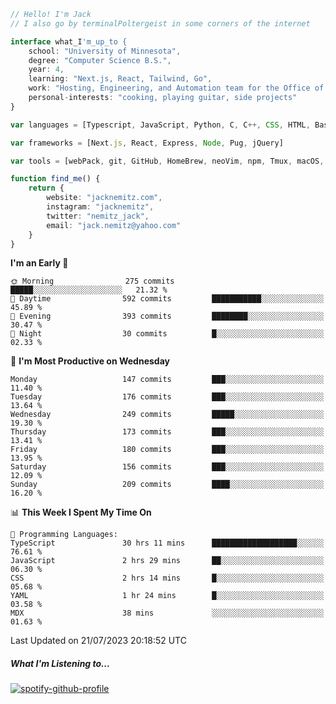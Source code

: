 ```typescript
// Hello! I'm Jack
// I also go by terminalPoltergeist in some corners of the internet

interface what_I'm_up_to {
    school: "University of Minnesota",
    degree: "Computer Science B.S.",
    year: 4,
    learning: "Next.js, React, Tailwind, Go",
    work: "Hosting, Engineering, and Automation team for the Office of Information Technology at UMN",
    personal-interests: "cooking, playing guitar, side projects"
}

var languages = [Typescript, JavaScript, Python, C, C++, CSS, HTML, Bash, VimScript]

var frameworks = [Next.js, React, Express, Node, Pug, jQuery]

var tools = [webPack, git, GitHub, HomeBrew, neoVim, npm, Tmux, macOS, Ubuntu, Docker, Nginx, Cloudflare, DigitalOcean]

function find_me() {
    return {
        website: "jacknemitz.com",
        instagram: "jacknemitz",
        twitter: "nemitz_jack",
        email: "jack.nemitz@yahoo.com"
    }
}
```

<!--START_SECTION:waka-->
**I'm an Early 🐤** 

```text
🌞 Morning                275 commits         █████░░░░░░░░░░░░░░░░░░░░   21.32 % 
🌆 Daytime                592 commits         ███████████░░░░░░░░░░░░░░   45.89 % 
🌃 Evening                393 commits         ████████░░░░░░░░░░░░░░░░░   30.47 % 
🌙 Night                  30 commits          █░░░░░░░░░░░░░░░░░░░░░░░░   02.33 % 
```
📅 **I'm Most Productive on Wednesday** 

```text
Monday                   147 commits         ███░░░░░░░░░░░░░░░░░░░░░░   11.40 % 
Tuesday                  176 commits         ███░░░░░░░░░░░░░░░░░░░░░░   13.64 % 
Wednesday                249 commits         █████░░░░░░░░░░░░░░░░░░░░   19.30 % 
Thursday                 173 commits         ███░░░░░░░░░░░░░░░░░░░░░░   13.41 % 
Friday                   180 commits         ███░░░░░░░░░░░░░░░░░░░░░░   13.95 % 
Saturday                 156 commits         ███░░░░░░░░░░░░░░░░░░░░░░   12.09 % 
Sunday                   209 commits         ████░░░░░░░░░░░░░░░░░░░░░   16.20 % 
```


📊 **This Week I Spent My Time On** 

```text
💬 Programming Languages: 
TypeScript               30 hrs 11 mins      ███████████████████░░░░░░   76.61 % 
JavaScript               2 hrs 29 mins       ██░░░░░░░░░░░░░░░░░░░░░░░   06.30 % 
CSS                      2 hrs 14 mins       █░░░░░░░░░░░░░░░░░░░░░░░░   05.68 % 
YAML                     1 hr 24 mins        █░░░░░░░░░░░░░░░░░░░░░░░░   03.58 % 
MDX                      38 mins             ░░░░░░░░░░░░░░░░░░░░░░░░░   01.63 % 
```


 Last Updated on 21/07/2023 20:18:52 UTC
<!--END_SECTION:waka-->

##### What I'm Listening to...

[![spotify-github-profile](https://spotify-github-profile.vercel.app/api/view?uid=jack.nemitz&cover_image=true&show_offline=true&bar_color=53b14f&bar_color_cover=false&background_color=121212FF)](https://spotify-github-profile.vercel.app/api/view?uid=jack.nemitz&redirect=true)

